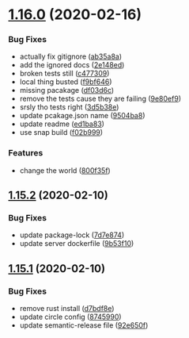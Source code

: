 # [1.16.0](https://github.com/xops/snaps-openrpc-generator/compare/1.15.2...1.16.0) (2020-02-16)


### Bug Fixes

* actually fix gitignore ([ab35a8a](https://github.com/xops/snaps-openrpc-generator/commit/ab35a8a4c3a17a76aac454a66522ae47a1001ece))
* add the ignored docs ([2e148ed](https://github.com/xops/snaps-openrpc-generator/commit/2e148ed4b5231ae09628794e910cf92aa7142050))
* broken tests still ([c477309](https://github.com/xops/snaps-openrpc-generator/commit/c477309b53d4d8ac6b2947642ada9e8215ddd2ad))
* local thing busted ([f9bf646](https://github.com/xops/snaps-openrpc-generator/commit/f9bf6469da280a938b25a06fca80dac18fcdf29f))
* missing pacakage ([df03d6c](https://github.com/xops/snaps-openrpc-generator/commit/df03d6cfa0933a09f07571247c6d374f941f99ed))
* remove the tests cause they are failing ([9e80ef9](https://github.com/xops/snaps-openrpc-generator/commit/9e80ef9a11168eaf47ef439e075952e965943ae1))
* srsly tho tests right ([3d5b38e](https://github.com/xops/snaps-openrpc-generator/commit/3d5b38e95b68b43a0aad6480f31d4dbae97f4254))
* update pcakage.json name ([9504ba8](https://github.com/xops/snaps-openrpc-generator/commit/9504ba80806d194b57c6bedc979eac1786ab36fe))
* update readme ([ed1ba83](https://github.com/xops/snaps-openrpc-generator/commit/ed1ba83b013ee34c1f78d89933c30096f160c59e))
* use snap build ([f02b999](https://github.com/xops/snaps-openrpc-generator/commit/f02b999e6b856359df1ffbd6f21906da3ddb4d05))


### Features

* change the world ([800f35f](https://github.com/xops/snaps-openrpc-generator/commit/800f35f09b1d9b8d183a8c11e7a20ee6e384f7c9))

## [1.15.2](https://github.com/open-rpc/generator/compare/1.15.1...1.15.2) (2020-02-10)


### Bug Fixes

* update package-lock ([7d7e874](https://github.com/open-rpc/generator/commit/7d7e87475e96e638db0d97f526e8cb42c30c5e52))
* update server dockerfile ([9b53f10](https://github.com/open-rpc/generator/commit/9b53f1087db17910198462e2ce6736074cd22237))

## [1.15.1](https://github.com/open-rpc/generator/compare/1.15.0...1.15.1) (2020-02-10)


### Bug Fixes

* remove rust install ([d7bdf8e](https://github.com/open-rpc/generator/commit/d7bdf8ef8d359c88d234d69ecc741eee2f1ce5de))
* update circle config ([8745990](https://github.com/open-rpc/generator/commit/8745990cd56e5e0466d476d07540a7aaba07e9cc))
* update semantic-release file ([92e650f](https://github.com/open-rpc/generator/commit/92e650f61650f4f8803009b91b4a6b052d59f678))
